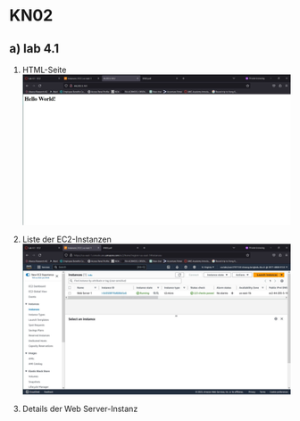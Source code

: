 # KN02

## a) lab 4.1

1. HTML-Seite
![html page](lab1HTMLpage.JPG)

2. Liste der EC2-Instanzen
![list of ec2 instances](lab1ListOfEC2Instances.JPG)

3. Details der Web Server-Instanz
